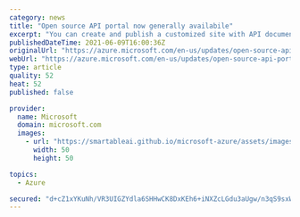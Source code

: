 ```yaml
---
category: news
title: "Open source API portal now generally availabile"
excerpt: "You can create and publish a customized site with API documentation, automatically generated from OpenAPI files. "
publishedDateTime: 2021-06-09T16:00:36Z
originalUrl: "https://azure.microsoft.com/en-us/updates/open-source-api-portal-now-generally-availabile/"
webUrl: "https://azure.microsoft.com/en-us/updates/open-source-api-portal-now-generally-availabile/"
type: article
quality: 52
heat: 52
published: false

provider:
  name: Microsoft
  domain: microsoft.com
  images:
    - url: "https://smartableai.github.io/microsoft-azure/assets/images/organizations/microsoft.com-50x50.jpg"
      width: 50
      height: 50

topics:
  - Azure

secured: "d+cZ1xYKuNh/VR3UIGZYdla6SHHwCK8DxKEh6+iNXZcLGdu3aUgw/n3qS9sxWuJHZIQEHDa3MDdlDZRqoZCR2YCCU0eqCK30OWPRFFxePPbP1IOHpUiAXZZZNeeSIDGASBpHe5cIlRnkTlOlpjVVKXmwSfUYWh8QvurLhAPkHLCuTJjJwQSkjhE8Xa/zz3r1GQ2Oe/5Xzn9qk9m0OEAH4XiVTR8GZ+dmFjaUo5cFBkZR7pYO5XB/YJIxksG04II/JPOEbVTyQ3SjyQYVPBYfJVNt585tqMUYIqpVfAuiCa8ES0/YybW1bXCfZCDv4F7MKNWbFR5XHYBXIlUZ30tw8u0Mtg75cmQ++QXrAa98Ho0=;eG/nXXmdecjWqZnnOIqNlg=="
---
```



